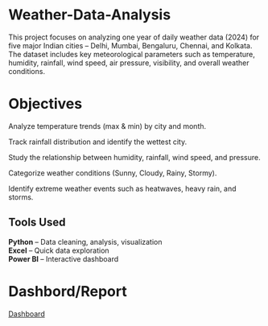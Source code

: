 # Weather-Data-Analysis
This project focuses on analyzing one year of daily weather data (2024) for five major Indian cities – Delhi, Mumbai, Bengaluru, Chennai, and Kolkata. The dataset includes key meteorological parameters such as temperature, humidity, rainfall, wind speed, air pressure, visibility, and overall weather conditions.

# Objectives

Analyze temperature trends (max & min) by city and month.

Track rainfall distribution and identify the wettest city.

Study the relationship between humidity, rainfall, wind speed, and pressure.

Categorize weather conditions (Sunny, Cloudy, Rainy, Stormy).

Identify extreme weather events such as heatwaves, heavy rain, and storms.

## Tools Used  
**Python**  – Data cleaning, analysis, visualization  
**Excel** – Quick data exploration  
**Power BI** – Interactive dashboard  

# Dashbord/Report

<a href ="https://github.com/Siddaling1/Weather-Data-Analysis/blob/main/Weather%20Report.pbix">Dashboard</a>
